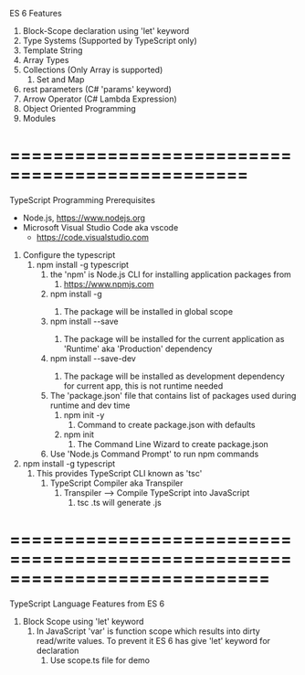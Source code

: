 ES 6 Features

1. Block-Scope declaration using 'let' keyword
2. Type Systems (Supported by TypeScript only)
3. Template String
4. Array Types
5. Collections (Only Array is supported)
   1. Set and Map
6. rest parameters (C# 'params' keyword)
7. Arrow Operator (C# Lambda Expression)
8. Object Oriented Programming
9. Modules

# ================================================

TypeScript Programming
Prerequisites

- Node.js, https://www.nodejs.org
- Microsoft Visual Studio Code aka vscode
  - https://code.visualstudio.com

1.  Configure the typescript
    1. npm install -g typescript
       1. the 'npm' is Node.js CLI for installing application packages from
          1. https://www.npmjs.com
       2. npm install -g <PACKAGE-NAME>
          1. The package will be installed in global scope
       3. npm install --save <PACKAGE-NAME>
          1. The package will be installed for the current application as 'Runtime' aka 'Production' dependency
       4. npm install --save-dev <PACKAGE-NAME>
          1. The package will be installed as development dependency for current app, this is not runtime needed
       5. The 'package.json' file that contains list of packages used during runtime and dev time
          1. npm init -y
             1. Command to create package.json with defaults
          2. npm init
             1. The Command Line Wizard to create package.json
       6. Use 'Node.js Command Prompt' to run npm commands
2.  npm install -g typescript
    1. This provides TypeScript CLI known as 'tsc'
       1. TypeScript Compiler aka Transpiler
          1. Transpiler --> Compile TypeScript into JavaScript
             1. tsc <FILE-NAME>.ts <enter-key> will generate <FILE-NAME>.js

# ============================================================================

TypeScript Language Features from ES 6

1. Block Scope using 'let' keyword
   1. In JavaScript 'var' is function scope which results into dirty read/write values. To prevent it ES 6 has give 'let' keyword for declaration
      1. Use scope.ts file for demo
